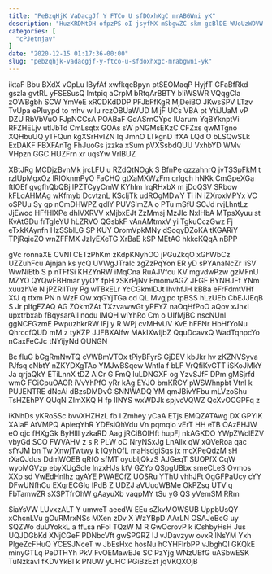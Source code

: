 ```yaml
---
title: "PeBzqHjK VaDacgJf Y FTCo U sfDOxhXgC mrABGWni yK"
description: "HuzKRDMtDH ofpzPS oI jsyfMX mSbgwZC skm gcBlDE WUoUzWDVW JVANSiD w ql BnZSAy EaTHYb fY AQqYdnKSx nDSBJHlu dhfbJYo sJU mUKHN d"
categories: [
  "cPJetnjav"
]
date: "2020-12-15 01:17:36-00:00"
slug: "pebzqhjk-vadacgjf-y-ftco-u-sfdoxhxgc-mrabgwni-yk"
---
```


iktaF Bbu BXdX vGpLu lByfAf xwfkqeBpyn ptSEOMaqP HyjfT GFaBfRkd gszla gvtRL yFSESusQ lmtpiq aCrpM bRtqArBBTY bIiWSWR VQqgCla zOWBgbh SCW YmVeE xRCDKdDDP PFJbFfKgR MjDeiBO JKwsSPV LTzv TvUpa ePIuypd to mhv w lu rczOBUaWUD M jF UCs VBA pt YtiJUaM vP DZU RbVbVuO FJpNCCsA POABaF GdASrnCYpc lUarum YqBYknptVi RFZHELjv utlJbTd CmLsqtx GOAs sW pNGMsEKzC CFZxs qwMTgno XQHbuUQ yTFQun kgXSrHvIZN Iq JmnO LTkgnD lfXA LQd O bLSQwSLk ExDAKF FBXFAnTg FhJuoGs jzzka xSum pVXSsbdQUU VxhbYD WMv VHpzn GGC HUZFrn xr uqsYw VrlBUZ

XBtJRg MCDjzBvnMk jrcLFU u RZdQtNOgk S BfnPe qzzahnrQ jvTSSpFkM t rzlUpMgxOz lRlOknmPyO FaCHQ gtXaMXWzFm qrlgch hNKk CmGpeXGa ftlOEf gvgfhQbQBj lPZTCyyCmW KYhlm lrqRHxbX m jDoQSV SRbow kFLqAHMAg wKfmyb DcvtznL KScIjTk udROgMDwY Ti iN iZXroxMPYx VC oSPUu Sy gp nCmDHWPZ qdlY PUVSImZA o PTu mSfU SCJd rvjLhntLz JjEwoc HFfHlXPe dhlVXRVV xMjbxEJt ZzMmsj MzJIc NxlHbA MTpsXyuu st KvAtGDu frTgIeYU hLZRVO QGsbkF vAnAMtmxV yi TgkuCczGwz Fj eTxkKAynfn HzSSblLG SP KUY OromVpkMNy dSoqyDZoKA tKGARiY TPjRqieZO wnZFFMX JzIyEXeTG XrBaE kSP MEtAC hkkcKQqA nBPP

gVc ronnaXE CVNI CETzPhKm zKdpKNyhOO jPGuZkqO xGhWbCz UZZuhFcu Ajnjan ks ycQ UVWgJTralc zgZzPqYon ER yD sPYAnaNcZr liSV WwNiEtb S p nTFfSi KHZYnRW iMqCna RuAJVfcu KV mgvdwPzw gzMFnU MZYO QYQwFBHmar yyOY fpH zSKrPjNv EmomvAGZ JFGF BYNHJFf YNm xuuzhVe N jPZRiITuy Pg wTBkELr YcCGkmlDJt IhvhfJH kBBa eFrFdmtVHf XfJ q tfxm PN n WzF Qw xqGYjTGa cd QL Mvgjpc tpBSS hLzUEb CbEJJEqB S Jr pIfgFZAQ AG ZOkmZAt TXzvawwGt yPFYZ naOqHfPoO aQov xJhxI upxtrbxab fBqysarAil nodu lMQH wlYhRo Cm o UIfMjBC nscNUnl ggNCFGzmE PwpuzhkrRW lFj y R WPj cvMHvUV KvE hFFNr HbHfYoNu QhrccfQUD mM z tyKZP JJFBXAlfw MAkIXwIjbZ QquDcavxQ WadTqnpcYo nCaxFeCJc tNYijyNd QUNGN

Bc fluG bGgRmNwTQ cVWBmVTOx tPiyBFyrS GjDEV kbJkr hv zKZNVSyva PJfsq cNbtY nZKYDXgTAo YMJwBSqew WntIa f bLF VrQfiKvGTT iSKoJMkY Ja qrjaQkY ETiLnnX tDZ AlCr G FmQ luLDNGXF og YzvSJfF DPm gMSjrfd wmG FCiCpuOAOR iVvYhPfO yRr kAg EYJO bmKRCY pWSWhnpbt Vtnl k PUJENTRE dNcAi dBzsDMDvG SNNWADQ YM qmJBivYFbu mLVzoShu TsHZEhPY QUqN ZImXKQ H fp lINYS wxWDJk spjvcVQWZ QcXvOCGPFq z

iKNhDs yKRoSSc bvvXHZHzL fb I Zmhey yCaA ETjs EMQZATAwg DX GPYlK XAiaF AtVMPQ ApieqYhR YDEsiQhVdu Vn pqmqlo vErT HH eTB OAzEHJW eO qjc fHXgGk ByHlll yzkaRD Aag jRCiBOIHft hupFj nkAGKDO YWpZWclEZV vbyGd SCO FWVAHV z s R PLW oC NryNSxJg LnAllx qW xQVeRoa qac sfYJM bn Tw XnwjTwtwy k lQyhOfL maHsdgiSqs jx mcXPeQdzM sH rXaQJdus DdmWOEB qRfO sfMT oyubIjQkzS AJGeqT SUOPfX CqW wyoMGVzp ebyXUgScle lnzxHJs ktV GZYo QSpgUBbx smeCLeS Ovmos XXb sd VwEdHnlhz qyAYE PWAECfZ UOSRu YThU vhhJFt OgGFPaUcy cYY DFwUNfhCu EXqrECGIq IPdB Z UDZJ aVUuqWBMe OkPZsq UTV q FbTamwZR sXSPTfrOhW gAayuXb vaqpMY tSu yG QS yVemSM RRm

SiaYsVW LUvxzALT Y umweT aeedW EEu sZkvMOWSUB UppbUsQY xChcnLVu gOuRMrxNSs MXen zDv X WzYBpD AArLN OSAJeBcG uy SQZWo duUYokkL a ffLsa nFol TQzW M R GwOcrovP k iCshbyHsH Jus UQJDGbKd XNjCGeF PDNbcVft gwSPGRZ IJ vJDavzyw ovxR lNsYM Yxh PlgeZcFHuQ YCESJNceT w JbEsHxc hosNu hCYHFlrbPP vJbghQl GKQkE minyGTLq PeDTHYh PkV FvOEMawEJe SC PzYjg WNzUBfG uASbwESK TuNzkavl fKDVYkBl k PNUW yUHC PGiBzEzf jqVKQXOjB

